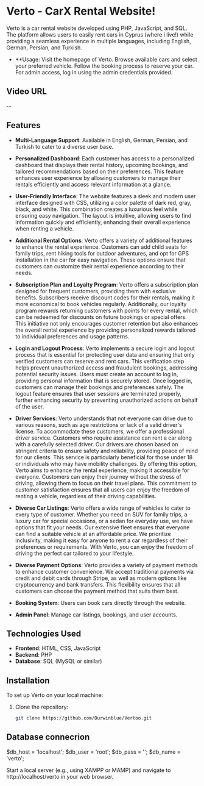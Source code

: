 # Verto - CarX Rental Website!

Verto is a car rental website developed using PHP, JavaScript, and SQL. The platform allows users to easily rent cars in Cyprus (where i live!) while providing a seamless experience in multiple languages, including English, German, Persian, and Turkish.

- **Usage:
Visit the homepage of Verto.
Browse available cars and select your preferred vehicle.
Follow the booking process to reserve your car.
For admin access, log in using the admin credentials provided.

## Video URL
--

## Features

- **Multi-Language Support**: Available in English, German, Persian, and Turkish to cater to a diverse user base.


- **Personalized Dashboard**: Each customer has access to a personalized dashboard that displays their rental history, upcoming bookings, and tailored recommendations based on their preferences. This feature enhances user experience by allowing customers to manage their rentals efficiently and access relevant information at a glance.


- **User-Friendly Interface**: The website features a sleek and modern user interface designed with CSS, utilizing a color palette of dark red, gray, black, and white. This combination creates a luxurious feel while ensuring easy navigation. The layout is intuitive, allowing users to find information quickly and efficiently, enhancing their overall experience when renting a vehicle.


- **Additional Rental Options**: Verto offers a variety of additional features to enhance the rental experience. Customers can add child seats for family trips, rent hiking tools for outdoor adventures, and opt for GPS installation in the car for easy navigation. These options ensure that customers can customize their rental experience according to their needs.


- **Subscription Plan and Loyalty Program**: Verto offers a subscription plan designed for frequent customers, providing them with exclusive benefits. Subscribers receive discount codes for their rentals, making it more economical to book vehicles regularly. Additionally, our loyalty program rewards returning customers with points for every rental, which can be redeemed for discounts on future bookings or special offers. This initiative not only encourages customer retention but also enhances the overall rental experience by providing personalized rewards tailored to individual preferences and usage patterns.


- **Login and Logout Process**: Verto implements a secure login and logout process that is essential for protecting user data and ensuring that only verified customers can reserve and rent cars. This verification step helps prevent unauthorized access and fraudulent bookings, addressing potential security issues. Users must create an account to log in, providing personal information that is securely stored. Once logged in, customers can manage their bookings and preferences safely. The logout feature ensures that user sessions are terminated properly, further enhancing security by preventing unauthorized actions on behalf of the user.


- **Driver Services**: Verto understands that not everyone can drive due to various reasons, such as age restrictions or lack of a valid driver's license. To accommodate these customers, we offer a professional driver service. Customers who require assistance can rent a car along with a carefully selected driver. Our drivers are chosen based on stringent criteria to ensure safety and reliability, providing peace of mind for our clients. This service is particularly beneficial for those under 18 or individuals who may have mobility challenges. By offering this option, Verto aims to enhance the rental experience, making it accessible for everyone. Customers can enjoy their journey without the stress of driving, allowing them to focus on their travel plans. This commitment to customer satisfaction ensures that all users can enjoy the freedom of renting a vehicle, regardless of their driving capabilities.


- **Diverse Car Listings**: Verto offers a wide range of vehicles to cater to every type of customer. Whether you need an SUV for family trips, a luxury car for special occasions, or a sedan for everyday use, we have options that fit your needs. Our extensive fleet ensures that everyone can find a suitable vehicle at an affordable price. We prioritize inclusivity, making it easy for anyone to rent a car regardless of their preferences or requirements. With Verto, you can enjoy the freedom of driving the perfect car tailored to your lifestyle.


- **Diverse Payment Options**: Verto provides a variety of payment methods to enhance customer convenience. We accept traditional payments via credit and debit cards through Stripe, as well as modern options like cryptocurrency and bank transfers. This flexibility ensures that all customers can choose the payment method that suits them best.


- **Booking System**: Users can book cars directly through the website.

- **Admin Panel**: Manage car listings, bookings, and user accounts.

## Technologies Used

- **Frontend**: HTML, CSS, JavaScript
- **Backend**: PHP
- **Database**: SQL (MySQL or similar)

## Installation

To set up Verto on your local machine:

1. Clone the repository:
   ```bash
   git clone https://github.com/Durwinblue/Vertoo.git
   
## Database connecrion

$db_host = 'localhost';
$db_user = 'root';
$db_pass = '';
$db_name = 'verto';

Start a local server (e.g., using XAMPP or MAMP) and navigate to http://localhost/verto in your web browser.
